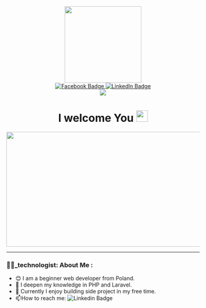 <div id="header" align="center">
  <img src="https://media.giphy.com/media/3o7qE1YN7aBOFPRw8E/giphy.gif" width="200"/>
    <div id="badges">
      <a href="https://www.facebook.com/profile.php?id=100001197905912">
        <img src="https://img.shields.io/badge/Facebook-blue?logo=facebook&logoColor=white?&style=for-the-badge" alt="Facebook Badge"/>
      </a>
      <a href="tutaj adres mojego LinkedIn">
        <img src="https://img.shields.io/badge/LinkedIn-informational?logo=linkedin&logoColor=white&style=for-the-badge" alt="LinkedIn Badge"/>
      </a>
    </div>
    <div>
      <img src="https://komarev.com/ghpvc/?username=PawelM88">
    </div>
    <h1>
      I welcome You
      <img src="https://media.giphy.com/media/hvRJCLFzcasrR4ia7z/giphy.gif" width="30px"/>
    </h1>
</div>

<div align="center">
  <img src="https://media.giphy.com/media/yAGIvCiwPJn5C/giphy.gif" width="600" height="300"/>
</div>

---

### 👨‍💻_technologist: About Me :
- :blush: I am a beginner web developer from Poland. 
- :brain: I deepen my knowledge in PHP and Laravel. 
- :muscle: Currently I enjoy building side project in my free time.
- :mailbox:How to reach me: ![Linkedin Badge](https://img.shields.io/badge/-kakbar-blue?style=flat&logo=Linkedin&logoColor=white)
